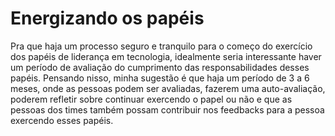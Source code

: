 # Energizando os papéis

Pra que haja um processo seguro e tranquilo para o começo do exercício dos papéis de liderança em tecnologia, idealmente seria interessante haver um período de avaliação do cumprimento das responsabilidades desses papéis. Pensando nisso, minha sugestão é que haja um período de 3 a 6 meses, onde as pessoas podem ser avaliadas, fazerem uma auto-avaliação, poderem refletir sobre continuar exercendo o papel ou não e que as pessoas dos times também possam contribuir nos feedbacks para a pessoa exercendo esses papéis.



